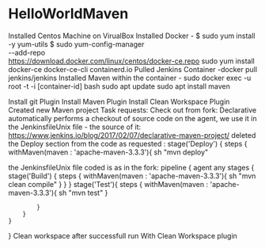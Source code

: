 # HelloWorldMaven
Installed Centos Machine on VirualBox
Installed Docker - $ sudo yum install -y yum-utils
$ sudo yum-config-manager \
    --add-repo \
    https://download.docker.com/linux/centos/docker-ce.repo
sudo yum install docker-ce docker-ce-cli containerd.io
Pulled Jenkins Container -docker pull jenkins/jenkins
Installed Maven within the container -  sudo docker exec -u root -t -i [container-id]  bash
sudo apt update
sudo apt install maven

Install git Plugin
Install Maven Plugin
Install Clean Workspace Plugin
Created new Maven project
Task requests:
Check out from fork: 	Declarative automatically performs a checkout of source code on the agent, we  use it in the JenkinsfileUnix file - the source of it:
https://www.jenkins.io/blog/2017/02/07/declarative-maven-project/
deleted the Deploy section from the code as requested :
        stage('Deploy') {
            steps {
               withMaven(maven : 'apache-maven-3.3.3'){
                        sh "mvn deploy"
                        
 the JenkinsfileUnix file coded is as in the fork:
 pipeline {
    agent any
    stages {
        stage('Build') {
            steps {
                withMaven(maven : 'apache-maven-3.3.3'){
                        sh "mvn clean compile"
                }
            }
        }
        stage('Test'){
            steps {
                withMaven(maven : 'apache-maven-3.3.3'){
                        sh "mvn test"
                }

            }
        }
    }
}
Clean workspace after successfull run With Clean Workspace plugin       
